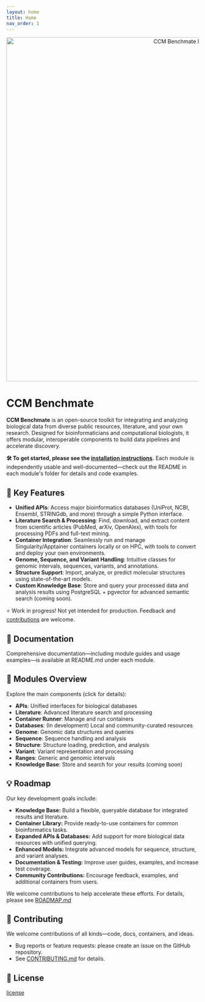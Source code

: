 ```yaml
---
layout: home
title: Home
nav_order: 1
---
```



<div style="text-align: center;">
    <img src="./assets/benchmate.png" width="900" alt="CCM Benchmate logo" class="center">
</div>

# CCM Benchmate

**CCM Benchmate** is an open-source toolkit for integrating and analyzing biological data from diverse 
public resources, literature, and your own research. Designed for bioinformaticians and computational 
biologists, it offers modular, interoperable components to build data pipelines and accelerate 
discovery.

**🛠️ To get started, please see the [installation 
instructions](https://github.com/ccmbioinfo/ccm_benchmate/blob/master/INSTALLATION.md).** 
Each module is independently usable and well-documented—check out the README in each module's folder for 
details and code examples.

## 🚀 Key Features
- **Unified APIs**: Access major bioinformatics databases (UniProt, NCBI, Ensembl, STRINGdb, and more) 
through a simple Python interface.
- **Literature Search & Processing**: Find, download, and extract content from scientific articles 
(PubMed, arXiv, OpenAlex), with tools for processing PDFs and full-text mining.
- **Container Integration**: Seamlessly run and manage Singularity/Apptainer containers locally or on 
HPC, with tools to convert and deploy your own environments.
- **Genome, Sequence, and Variant Handling**: Intuitive classes for genomic intervals, sequences, 
variants, and annotations.
- **Structure Support**: Import, analyze, or predict molecular structures using state-of-the-art models.
- **Custom Knowledge Base**: Store and query your processed data and analysis results using PostgreSQL + 
pgvector for advanced semantic search (coming soon).

⭐️ Work in progress! Not yet intended for production. Feedback and 
[contributions](https://github.com/ccmbioinfo/ccm_benchmate/blob/master/CONTRIBUTING.md) are welcome.

## 💬 Documentation

Comprehensive documentation—including module guides and usage examples—is available at README.md under 
each module.

## 🎨 Modules Overview

Explore the main components (click for details):
- **APIs**: Unified interfaces for biological databases
- **Literature**: Advanced literature search and processing
- **Container Runner**: Manage and run containers
- **Databases**: (In development) Local and community-curated resources
- **Genome**: Genomic data structures and queries
- **Sequence**: Sequence handling and analysis
- **Structure**: Structure loading, prediction, and analysis
- **Variant**: Variant representation and processing
- **Ranges**: Generic and genomic intervals
- **Knowledge Base**: Store and search for your results (coming soon)

## 💡 Roadmap

Our key development goals include:  

- **Knowledge Base:** Build a flexible, queryable database for integrated results and literature.  
- **Container Library:** Provide ready-to-use containers for common bioinformatics tasks.  
- **Expanded APIs & Databases:** Add support for more biological data resources with unified querying.  
- **Enhanced Models:** Integrate advanced models for sequence, structure, and variant analyses.  
- **Documentation & Testing:** Improve user guides, examples, and increase test coverage.  
- **Community Contributions:** Encourage feedback, examples, and additional containers from users.

We welcome contributions to help accelerate these efforts. For details, please see 
[ROADMAP.md](https://github.com/qin-work/Benchmate_doc_ccm/blob/main/ROADMAP.md)


## 🤝 Contributing

We welcome contributions of all kinds—code, docs, containers, and ideas.
- Bug reports or feature requests: please create an issue on the GitHub repository.
- See [CONTRIBUTING.md](https://github.com/ccmbioinfo/ccm_benchmate/blob/master/CONTRIBUTING.md) for 
details.

## 📄 License

[license](https://github.com/qin-work/Benchmate_doc_ccm/blob/main/LICENSE)

